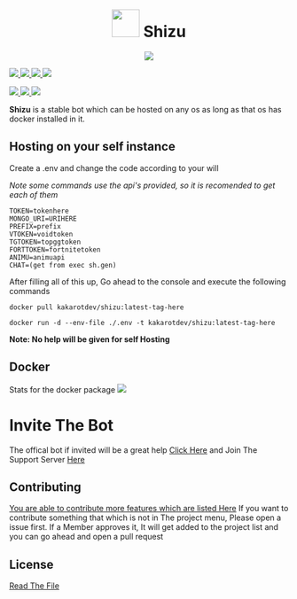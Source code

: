 <h1 align="center"> <img src='https://cdn.discordapp.com/emojis/704814012294234133.png?v=1' height='50'> Shizu</h1>

<p align="center">
  <a href="http://forthebadge.com/">
    <img src="http://forthebadge.com/images/badges/built-with-love.svg"/>
  </a>
</p>
<p align="centre">
<a href="https://github.com/aria-development/Shizu/issues"> 
<img src="https://img.shields.io/github/issues/aria-development/Shizu?style=for-the-badge" />
</a>
<a href="https://github.com/aria-development/Shizu/network">
<img src="https://img.shields.io/github/forks/aria-development/Shizu?style=for-the-badge" />
</a>
<a href="https://github.com/aria-development/Shizu/stargazers">
<img src="https://img.shields.io/github/stars/aria-development/Shizu?style=for-the-badge">
</a>
<a href="https://github.com/aria-development/Shizu">
<img src="https://img.shields.io/github/license/aria-development/Shizu?style=for-the-badge">
</a>
</p>
<p align="centre">
  <a href="https://github.com/aria-development/Shizu">
 <img src="https://github.com/aria-development/Shizu/actions/workflows/build.yml/badge.svg" />
  </a>
   <a href="https://github.com/aria-development/Shizu">
  <img src="https://github.com/aria-development/Shizu/actions/workflows/codeql-analysis.yml/badge.svg" />
  </a>
    <a href="https://github.com/aria-development/Shizu">
  <img src="https://github.com/aria-development/Shizu/actions/workflows/lint.yml/badge.svg" />
  </a>
</p>

**Shizu** is a stable bot which can be hosted on any os as long as that os has docker installed in it.

## Hosting on your self instance

Create a .env and change the code according to your will

_Note some commands use the api's provided, so it is recomended to get each of them_

```
TOKEN=tokenhere
MONGO_URI=URIHERE
PREFIX=prefix
VTOKEN=voidtoken
TGTOKEN=topggtoken
FORTTOKEN=fortnitetoken
ANIMU=animuapi
CHAT=(get from exec sh.gen)
```

After filling all of this up, Go ahead to the console and execute the following commands

```
docker pull kakarotdev/shizu:latest-tag-here

docker run -d --env-file ./.env -t kakarotdev/shizu:latest-tag-here
```

**Note: No help will be given for self Hosting**

## Docker

Stats for the docker package </a>
<a href="https://github.com/aria-development/Shizu">
<img src="https://github.com/aria-development/Shizu/actions/workflows/docker-publish.yml" /> </a>

# Invite The Bot

The offical bot if invited will be a great help
[Click Here](https://dsc.gg/shizu)
and Join The Support Server [Here](https://discord.gg/b7HzMtSYtX)

## Contributing

[You are able to contribute more features which are listed Here](https://github.com/aria-development/Shizu/projects/1)
If you want to contribute something that which is not in The project menu, Please open a issue first. If a Member approves it, It will get added to the project list and you can go ahead and open a pull request

## License

[Read The File](https://github.com/aria-development/Shizu/blob/main/LICENSE)
